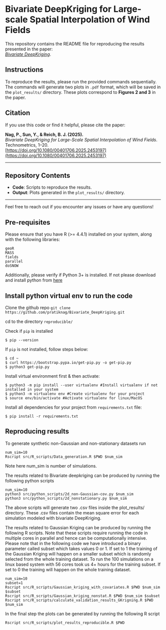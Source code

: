 # Bivariate DeepKriging for Large-scale Spatial Interpolation of Wind Fields

This repository contains the README file for reproducing the results presented in the paper:  
[*Bivariate DeepKriging*](https://doi.org/10.1080/00401706.2025.2453197).  

## Instructions

To reproduce the results, please run the provided commands sequentially. The commands will generate two plots in `.pdf` format, which will be saved in the `plot_results/` directory. These plots correspond to **Figures 2 and 3** in the paper.  

## Citation

If you use this code or find it helpful, please cite the paper:  

**Nag, P., Sun, Y., & Reich, B. J. (2025).**  
*Bivariate DeepKriging for Large-Scale Spatial Interpolation of Wind Fields*.  
Technometrics, 1–20.  
[https://doi.org/10.1080/00401706.2025.2453197](https://doi.org/10.1080/00401706.2025.2453197)

---

## Repository Contents

- **Code**: Scripts to reproduce the results.
- **Output**: Plots generated in the `plot_results/` directory.

---

Feel free to reach out if you encounter any issues or have any questions!


## Pre-requisites

Please ensure that you have R (>= 4.4.1) installed on your system, along with the following libraries:
```
geoR
MASS
fields
parallel
doSNOW
```
Additionally, please verify if Python 3+ is installed. If not please download and install python from [here](https://www.python.org/downloads/)

## Install python virtual env to run the code

Clone the github repo 
`git clone https://github.com/pratiknag/Bivariate_DeepKriging.git`

cd to the directory `reproducible/`

Check if `pip` is installed

`$ pip --version`

If `pip` is not installed, follow steps below:

```
$ cd ~
$ curl https://bootstrap.pypa.io/get-pip.py -o get-pip.py
$ python3 get-pip.py
```

Install virtual environment first & then activate:

```
$ python3 -m pip install --user virtualenv #Install virtualenv if not installed in your system
$ python3 -m virtualenv env #Create virtualenv for your project
$ source env/bin/activate #Activate virtualenv for linux/MacOS
```

Install all dependencies for your project from `requirements.txt` file:

```
$ pip install -r requirements.txt
```

## Reproducing results

To generate synthetic non-Gaussian and non-stationary datasets run

```
num_sim=10
Rscript src/R_scripts/Data_generation.R $PWD $num_sim
```
Note here num_sim is number of simulations. 

The results related to Bivariate deepkriging can be produced by running the following python scripts 

```
num_sim=10
python3 src/python_scripts/2d_non-Gaussian-cov.py $num_sim
python3 src/python_scripts/2d_nonstationary.py $num_sim
```
The above scripts will generate two .csv files inside the plot_results/ directory. These .csv files contain the mean square error for each simulation modeled with bivariate DeepKriging.

The results related to Gaussian Kriging can be produced by running the following R scripts. Note that these scripts require running the code in multiple cores in parallel and hence can be computationally intensive. Please note that in the following code we have introduced a binary parameter called subset which takes values 0 or 1. If set to 1 the training of the Gaussian Kriging will happen on a smaller subset which is randomly selected from the whole training dataset. To run the 100 simulations on a linux based system with 56 cores took us 4+ hours for the training subset. If set to 0 the training will happen on the whole training dataset.   

```
num_sim=10
subset=1
Rscript src/R_scripts/Gaussian_kriging_with_covariates.R $PWD $num_sim $subset
Rscript src/R_scripts/Gaussian_kriging_nonstat.R $PWD $num_sim $subset
Rscript src/R_scripts/calculate_validation_results_GKrigning.R $PWD $num_sim
``` 

In the final step the plots can be generated by running the following R script 
```
Rscript src/R_scripts/plot_results_reproducible.R $PWD
```

